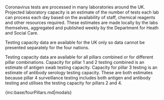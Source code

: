 ﻿Coronavirus tests are processed in many laboratories around the UK. Projected laboratory capacity is an estimate of the number of tests each lab can process each day based on the availability of staff, chemical reagents and other resources required. These estimates are made locally by the labs themselves, aggregated and published weekly by the Department for Heath and Social Care.

Testing capacity data are available for the UK only so data cannot be presented separately for the four nations.

Testing capacity data are available for all pillars combined or for different pillar combinations.  Capacity for pillar 1 and 2 testing combined is an estimate of antigen swab testing capacity.  Capacity for pillar 3 testing is an estimate of antibody serology testing capacity.  These are both 
estimates because pillar 4 surveillance testing includes both antigen and antibody testing and utilises the testing capacity for pillars 2 and 4.

{inc:base/fourPillars.md|modals}